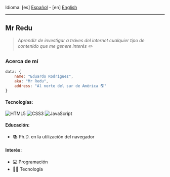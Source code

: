 Idioma: [es] [Español](README.md) - [en] [English](README-EN.md)

---

## Mr Redu

> *Aprendiz de investigar a tráves del internet cualquier tipo de contenido que me genere interés ✏️*

### Acerca de mí
```javascript
data: {
    name: "Eduardo Rodríguez",
    aka: "Mr Redu",
    address: "Al norte del sur de América 🌎"
}
```

#### Tecnologías:
![HTML5](https://img.shields.io/badge/html5-%23E34F26.svg?style=for-the-badge&logo=html5&logoColor=white) ![CSS3](https://img.shields.io/badge/css3-%231572B6.svg?style=for-the-badge&logo=css3&logoColor=white) ![JavaScript](https://img.shields.io/badge/javascript-%23323330.svg?style=for-the-badge&logo=javascript&logoColor=%23F7DF1E)

#### Educación:
- 📚 Ph.D. en la utilización del navegador

#### 

#### Interés:
- 💻 Programación
- 👨‍💻 Tecnología
